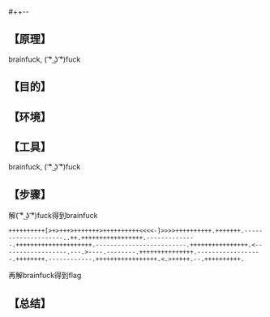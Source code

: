 #++-- 
## **【原理】**

brainfuck, ( ͡° ͜ʖ ͡°)fuck

## **【目的】**



## **【环境】**



## **【工具】**

brainfuck, ( ͡° ͜ʖ ͡°)fuck

## **【步骤】**

解( ͡° ͜ʖ ͡°)fuck得到brainfuck

```
++++++++++[>+>+++>+++++++>++++++++++<<<<-]>>>>++++++++++.+++++++.--------------------..++.+++++++++++++++++.--------------.+++++++++++++++++++++.-------------------------.++++++++++++++++.<------------------.---.>----.--------.+++++++++++++++.------------------.++++++++.------------.+++++++++++++++++.<.>+++++.--.++++++++++.
```

再解brainfuck得到flag

## **【总结】**


